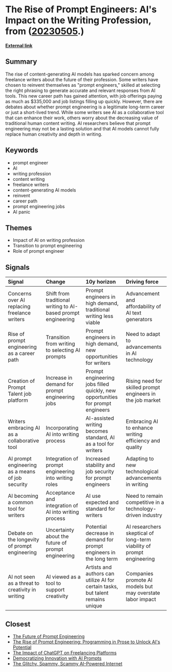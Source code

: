 # __The Rise of Prompt Engineers: AI's Impact on the Writing Profession__, from ([20230505](https://kghosh.substack.com/p/20230505).)

__[External link](https://www.vice.com/en/article/n7ebkz/writers-are-becoming-ai-prompt-engineers-a-job-which-may-or-may-not-exist?mc_cid=b71f549f27&mc_eid=794406189d)__



## Summary

The rise of content-generating AI models has sparked concern among freelance writers about the future of their profession. Some writers have chosen to reinvent themselves as "prompt engineers," skilled at selecting the right phrasing to generate accurate and relevant responses from AI tools. This new career path has gained attention, with job offerings paying as much as $335,000 and job listings filling up quickly. However, there are debates about whether prompt engineering is a legitimate long-term career or just a short-lived trend. While some writers see AI as a collaborative tool that can enhance their work, others worry about the decreasing value of traditional human content writing. AI researchers believe that prompt engineering may not be a lasting solution and that AI models cannot fully replace human creativity and depth in writing.

## Keywords

* prompt engineer
* AI
* writing profession
* content writing
* freelance writers
* content-generating AI models
* reinvent
* career path
* prompt engineering jobs
* AI panic

## Themes

* Impact of AI on writing profession
* Transition to prompt engineering
* Role of prompt engineer

## Signals

| Signal                                           | Change                                                        | 10y horizon                                                                     | Driving force                                                         |
|:-------------------------------------------------|:--------------------------------------------------------------|:--------------------------------------------------------------------------------|:----------------------------------------------------------------------|
| Concerns over AI replacing freelance writers     | Shift from traditional writing to AI-based prompt engineering | Prompt engineers in high demand, traditional writing less viable                | Advancement and affordability of AI text generators                   |
| Rise of prompt engineering as a career path      | Transition from writing to selecting AI prompts               | Prompt engineers in high demand, new opportunities for writers                  | Need to adapt to advancements in AI technology                        |
| Creation of Prompt Talent job platform           | Increase in demand for prompt engineering jobs                | Prompt engineering jobs filled quickly, new opportunities for prompt engineers  | Rising need for skilled prompt engineers in the job market            |
| Writers embracing AI as a collaborative tool     | Incorporating AI into writing process                         | AI-assisted writing becomes standard, AI as a tool for writers                  | Embracing AI to enhance writing efficiency and quality                |
| AI prompt engineering as a means of job security | Integration of prompt engineering into writing roles          | Increased stability and job security for prompt engineers                       | Adapting to new technological advancements in writing                 |
| AI becoming a common tool for writers            | Acceptance and integration of AI into writing process         | AI use expected and standard for writers                                        | Need to remain competitive in a technology-driven industry            |
| Debate on the longevity of prompt engineering    | Uncertainty about the future of prompt engineering            | Potential decrease in demand for prompt engineers in the long term              | AI researchers skeptical of long-term viability of prompt engineering |
| AI not seen as a threat to creativity in writing | AI viewed as a tool to support creativity                     | Artists and authors can utilize AI for certain tasks, but talent remains unique | Companies promote AI models but may overstate labor impact            |

## Closest

* [The Future of Prompt Engineering](72385da61cc5a83b19c644d94b41bf76)
* [The Rise of Prompt Engineering: Programming in Prose to Unlock AI's Potential](53018e7a9d2e14b74909db8761a9cd9d)
* [The Impact of ChatGPT on Freelancing Platforms](16ae389e81ec87fdaaf271c38e3cb1e9)
* [Democratizing Innovation with AI Prompts](d0726e79e1911eb62981138d30b7182a)
* [The Glitchy, Spammy, Scammy AI-Powered Internet](b30a4282af9e53ca673438a8223d9525)